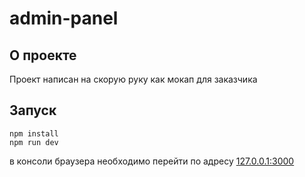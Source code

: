 # admin-panel

## О проекте

Проект написан на скорую руку как мокап для заказчика

## Запуск

    npm install
    npm run dev

в консоли браузера необходимо перейти по адресу [127.0.0.1:3000](https://127.0.0.1:3000)

